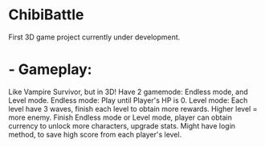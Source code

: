 # ChibiBattle
First 3D game project currently under development. 
# - Gameplay:
Like Vampire Survivor, but in 3D!
Have 2 gamemode: Endless mode, and Level mode.
Endless mode: Play until Player's HP is 0.
Level mode: Each level have 3 waves, finish each level to obtain more rewards. Higher level = more enemy.
Finish Endless mode or Level mode, player can obtain currency to unlock more characters, upgrade stats.
Might have login method, to save high score from each player's level.
